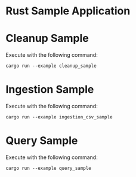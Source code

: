 # Rust Sample Application

# Cleanup Sample 

Execute with the following command:
```
cargo run --example cleanup_sample
```

# Ingestion Sample

Execute with the following command:
```
cargo run --example ingestion_csv_sample
```

# Query Sample

Execute with the following command:
```
cargo run --example query_sample
```


